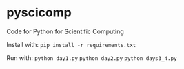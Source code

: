 # pyscicomp
Code for Python for Scientific Computing

Install with: `pip install -r requirements.txt`

Run with:
`python day1.py`
`python day2.py`
`python days3_4.py`
